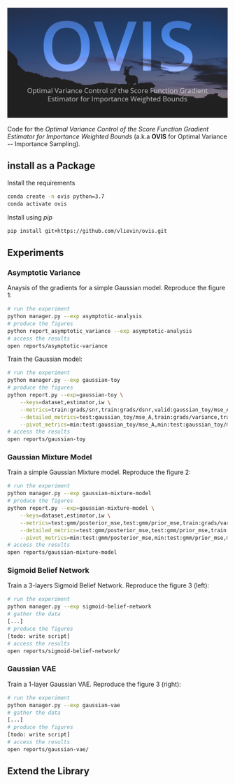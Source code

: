 ![Optimal Variance Control of the Score Function Gradient Estimator for Importance Weighted Bounds (a.k.a **OVIS**) credits: Thomas Jarrand](.images/ovis-banner.png)

Code for the *Optimal Variance Control of the Score Function Gradient Estimator for Importance Weighted Bounds* (a.k.a **OVIS** for Optimal Variance -- Importance Sampling).

## install as a Package

Install the requirements

```bash
conda create -n ovis python=3.7
conda activate ovis

```

Install using *pip*
```bash
pip install git+https://github.com/vlievin/ovis.git
```

## Experiments

### Asymptotic Variance

Anaysis of the gradients for a simple Gaussian model. Reproduce the figure 1:

```bash
# run the experiment
python manager.py --exp asymptotic-analysis
# produce the figures
python report_asymptotic_variance --exp asymptotic-analysis
# access the results
open reports/asymptotic-variance
```

Train the Gaussian model:

```bash
# run the experiment
python manager.py --exp gaussian-toy
# produce the figures
python report.py --exp=gaussian-toy \
    --keys=dataset,estimator,iw \
    --metrics=train:grads/snr,train:grads/dsnr,valid:gaussian_toy/mse_A,valid:gaussian_toy/mse_b,valid:gaussian_toy/mse_mu \
    --detailed_metrics=test:gaussian_toy/mse_A,train:grads/variance,train:grads/snr,train:loss/ess \
    --pivot_metrics=min:test:gaussian_toy/mse_A,min:test:gaussian_toy/mse_b,min:test:gaussian_toy/mse_mu,avg:train:grads/snr
# access the results
open reports/gaussian-toy
```

### Gaussian Mixture Model

Train a simple Gaussian Mixture model. Reproduce the figure 2:

```bash
# run the experiment
python manager.py --exp gaussian-mixture-model
# produce the figures
python report.py --exp=gaussian-mixture-model \
    --keys=dataset,estimator,iw \
    --metrics=test:gmm/posterior_mse,test:gmm/prior_mse,train:grads/variance,train:grads/snr \
    --detailed_metrics=test:gmm/posterior_mse,test:gmm/prior_mse,train:loss/ess,train:grads/variance,train:grads/snr \
    --pivot_metrics=min:test:gmm/posterior_mse,min:test:gmm/prior_mse,mean:train:grads/snr 
# access the results
open reports/gaussian-mixture-model
```

### Sigmoid Belief Network

Train a 3-layers Sigmoid Belief Network. Reproduce the figure 3 (left):

```bash
# run the experiment
python manager.py --exp sigmoid-belief-network
# gather the data
[...]
# produce the figures
[todo: write script]
# access the results
open reports/sigmoid-belief-network/
```

### Gaussian VAE

Train a 1-layer Gaussian VAE. Reproduce the figure 3 (right):

```bash
# run the experiment
python manager.py --exp gaussian-vae
# gather the data
[...]
# produce the figures
[todo: write script]
# access the results
open reports/gaussian-vae/
```

## Extend the Library 



